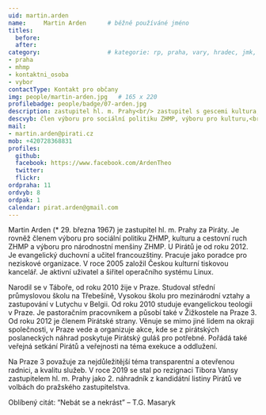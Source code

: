 ```yaml
---
uid: martin.arden
name:     Martin Arden  	# běžně používáné jméno
titles:
  before:
  after:
category:                 	# kategorie: rp, praha, vary, hradec, jmk, senat
- praha
- mhmp
- kontaktni_osoba
- vybor
contactType: Kontakt pro občany
img: people/martin-arden.jpg   # 165 x 220
profilebadge: people/badge/07-arden.jpg
description: zastupitel hl. m. Prahy<br/> zastupitel s gescemi kultura, nár. menšiny, bydlení     	# kratký popis, max 160 znaků
descvyb: člen výboru pro sociální politiku ZHMP, výboru pro kulturu,<br/> turismus a cest. ruch ZHMP,výboru pro bydlení ZHMP<br/>a výboru pro nár. menšiny ZHMP
mail:
- martin.arden@pirati.cz
mob: +420728368831
profiles:
  github:       
  facebook: https://www.facebook.com/ArdenTheo
  twitter: 		  
  flickr:		  
ordpraha: 11
ordvyb: 8
ordpak: 1
calendar: pirat.arden@gmail.com
---
```


Martin Arden (* 29. března 1967) je zastupitel hl. m. Prahy za Piráty. Je rovněž členem výboru pro sociální politiku ZHMP, kulturu a cestovní ruch ZHMP a výboru pro národnostní menšiny ZHMP. U Pirátů je od roku 2012. Je evangelický duchovní a učitel francouzštiny. Pracuje jako poradce pro neziskové organizace. V roce 2005 založil Českou kulturní tiskovou kancelář. Je aktivní uživatel a šiřitel operačního systému Linux.

Narodil se v Táboře, od roku 2010 žije v Praze. Studoval střední průmyslovou školu na Třebešíně, Vysokou školu pro mezinárodní vztahy a zastupování v Lutychu v Belgii. Od roku 2010 studuje evangelickou teologii v Praze. Je pastoračním pracovníkem a působí také v Žižkostele na Praze 3. Od roku 2012 je členem Pirátské strany. Věnuje se mimo jiné lidem na okraji společnosti, v Praze vede a organizuje akce, kde se z pirátských poslaneckých náhrad poskytuje Pirátský guláš pro potřebné. Pořádá také veřejná setkání Pirátů a veřejnosti na téma exekuce a oddlužení.

Na Praze 3 považuje za nejdůležitější téma transparentní a otevřenou radnici, a kvalitu služeb. V roce 2019 se stal po rezignaci Tibora Vansy zastupitelem hl. m. Prahy jako 2. náhradník z kandidátní listiny Pirátů ve volbách do pražského zastupitelstva.

Oblíbený citát: “Nebát se a nekrást” – T.G. Masaryk
